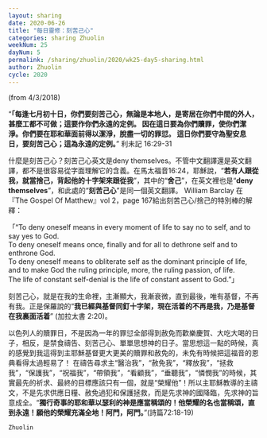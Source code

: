 ```yaml
---
layout: sharing
date: 2020-06-26
title: "每日靈修：刻苦己心"
categories: sharing Zhuolin
weekNum: 25
dayNum: 5
permalink: /sharing/zhuolin/2020/wk25-day5-sharing.html
author: Zhuolin
cycle: 2020
---
```

(from 4/3/2018)

“**「每逢七月初十日，你們要刻苦己心，無論是本地人，是寄居在你們中間的外人，甚麼工都不可做；這要作你們永遠的定例。 因在這日要為你們贖罪，使你們潔淨。你們要在耶和華面前得以潔淨，脫盡一切的罪愆。 這日你們要守為聖安息日，要刻苦己心；這為永遠的定例。**” 利未記 16:29-31   

什麼是刻苦己心？刻苦己心英文是deny themselves。不管中文翻譯還是英文翻譯，都不是很容易從字面理解它的含義。在馬太福音16:24，耶穌說，“**若有人跟從我，就當捨己，背起他的十字架來跟從我**”，其中的“**舍己**”，在英文裡也是“**deny themselves**”，和此處的“**刻苦己心**”是同一個英文翻譯。 William Barclay 在『The Gospel Of Matthew』vol 2，page 167給出刻苦己心/捨己的特別棒的解釋：  

「“To deny oneself means in every moment of life to say no to self, and to say yes to God.  
To deny oneself means once, finally and for all to dethrone self and to enthrone God.  
To deny oneself means to obliterate self as the dominant principle of life, and to make God the ruling principle, more, the ruling passion, of life.  
The life of constant self-denial is the life of constant assent to God.”」  

刻苦己心，就是在我的生命裡，主漸顯大，我漸衰微，直到最後，唯有基督，不再有我。正是保羅說的“**我已經與基督同釘十字架，現在活着的不再是我，乃是基督在我裏面活着**” (加拉太書 2:20)。  

以色列人的贖罪日，不是因為一年的罪愆全部得到赦免而歡樂慶賀、大吃大喝的日子，相反，是禁食禱告、刻苦己心、單單思想神的日子。當思想這一點的時候，真的感覺到我這得到主耶穌基督更大更美的贖罪和赦免的，未免有時候把這福音的恩典看得太過輕易了！ 在禱告尋求主“醫治我”，“赦免我”，“釋放我”，“拯救我”，“保護我”，“祝福我”，“帶領我”，“看顧我”，“垂聽我”，“憐憫我”的時候，其實最先的祈求、最終的目標應該只有一個，就是“榮耀他”！所以主耶穌教導的主禱文，不是先求供應日糧、赦免過犯和保護拯救，而是先求神的國降臨，先求神的旨意成全。“**獨行奇事的耶和華以瑟利的神是應當稱頌的！他榮耀的名也當稱頌，直到永遠！願他的榮耀充滿全地！阿門，阿門。**”(詩篇72:18-19)  

`Zhuolin`  
